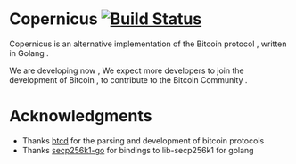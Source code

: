 # Copernicus  [![Build Status](https://travis-ci.org/btccom/copernicus.svg?branch=master)](https://travis-ci.org/btccom/copernicus)

Copernicus is an alternative implementation of the Bitcoin protocol , written in Golang .

We are developing now , We expect more developers to join the development of Bitcoin , to contribute to the Bitcoin Community .
  
# Acknowledgments
* Thanks [btcd](https://github.com/btcsuite/btcd) for the parsing and development of bitcoin protocols
* Thanks [secp256k1-go](https://github.com/btccom/secp256k1-go) for bindings to lib-secp256k1 for golang
